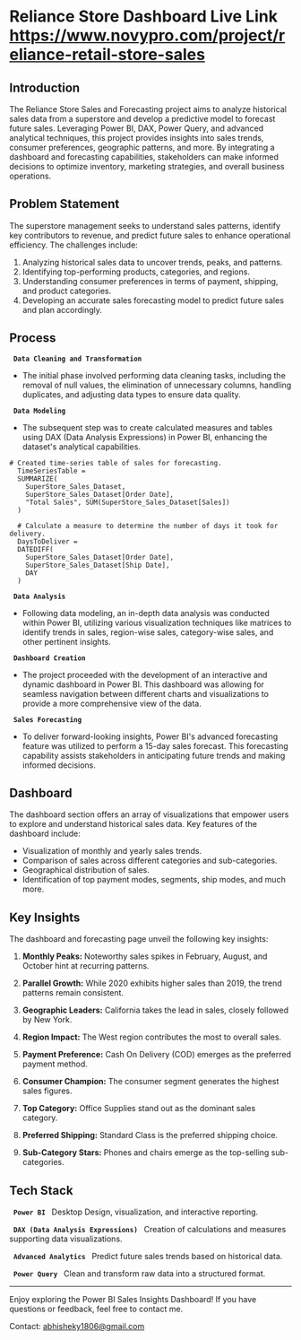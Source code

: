 # Reliance Store Dashboard   Live Link https://www.novypro.com/project/reliance-retail-store-sales

## Introduction

The Reliance Store Sales and Forecasting project aims to analyze historical sales data from a superstore and develop a predictive model to forecast future sales. Leveraging Power BI, DAX, Power Query, and advanced analytical techniques, this project provides insights into sales trends, consumer preferences, geographic patterns, and more. By integrating a dashboard and forecasting capabilities, stakeholders can make informed decisions to optimize inventory, marketing strategies, and overall business operations.

## Problem Statement

The superstore management seeks to understand sales patterns, identify key contributors to revenue, and predict future sales to enhance operational efficiency. The challenges include:

1. Analyzing historical sales data to uncover trends, peaks, and patterns.
2. Identifying top-performing products, categories, and regions.
3. Understanding consumer preferences in terms of payment, shipping, and product categories.
4. Developing an accurate sales forecasting model to predict future sales and plan accordingly.

## Process

<code> <b>Data Cleaning and Transformation</b> </code>

* The initial phase involved performing data cleaning tasks, including the removal of null values, the elimination of unnecessary columns, handling duplicates, and adjusting data types to ensure data quality.

<code> <b>Data Modeling</b> </code>

* The subsequent step was to create calculated measures and tables using DAX (Data Analysis Expressions) in Power BI, enhancing the dataset's analytical capabilities.

```
# Created time-series table of sales for forecasting.
  TimeSeriesTable = 
  SUMMARIZE(
    SuperStore_Sales_Dataset,
    SuperStore_Sales_Dataset[Order Date],
    "Total Sales", SUM(SuperStore_Sales_Dataset[Sales])
  )  
  
  # Calculate a measure to determine the number of days it took for delivery.
  DaysToDeliver = 
  DATEDIFF(
    SuperStore_Sales_Dataset[Order Date],
    SuperStore_Sales_Dataset[Ship Date],
    DAY
  )
```

<code> <b>Data Analysis</b> </code>

* Following data modeling, an in-depth data analysis was conducted within Power BI, utilizing various visualization techniques like matrices to identify trends in sales, region-wise sales, category-wise sales, and other pertinent insights.

<code> <b>Dashboard Creation</b> </code>

* The project proceeded with the development of an interactive and dynamic dashboard in Power BI. This dashboard was allowing for seamless navigation between different charts and visualizations to provide a more comprehensive view of the data.

<code> <b>Sales Forecasting</b> </code>

* To deliver forward-looking insights, Power BI's advanced forecasting feature was utilized to perform a 15-day sales forecast. This forecasting capability assists stakeholders in anticipating future trends and making informed decisions.

## Dashboard

The dashboard section offers an array of visualizations that empower users to explore and understand historical sales data. Key features of the dashboard include:

* Visualization of monthly and yearly sales trends.
* Comparison of sales across different categories and sub-categories.
* Geographical distribution of sales.
* Identification of top payment modes, segments, ship modes, and much more.



## Key Insights

The dashboard and forecasting page unveil the following key insights:

1. **Monthly Peaks:** Noteworthy sales spikes in February, August, and October hint at recurring patterns.

2. **Parallel Growth:** While 2020 exhibits higher sales than 2019, the trend patterns remain consistent.

3. **Geographic Leaders:** California takes the lead in sales, closely followed by New York.

4. **Region Impact:** The West region contributes the most to overall sales.

5. **Payment Preference:** Cash On Delivery (COD) emerges as the preferred payment method.

6. **Consumer Champion:** The consumer segment generates the highest sales figures.

7. **Top Category:** Office Supplies stand out as the dominant sales category.

8. **Preferred Shipping:** Standard Class is the preferred shipping choice.

9. **Sub-Category Stars:** Phones and chairs emerge as the top-selling sub-categories.

## Tech Stack

<code> <b>Power BI</b> </code> Desktop Design, visualization, and interactive reporting.

<code> <b>DAX (Data Analysis Expressions)</b> </code> Creation of calculations and measures supporting data visualizations.

<code> <b>Advanced Analytics</b> </code> Predict future sales trends based on historical data.

<code> <b>Power Query</b> </code> Clean and transform raw data into a structured format.

___

Enjoy exploring the Power BI Sales Insights Dashboard! If you have questions or feedback, feel free to contact me.

Contact: abhisheky1806@gmail.com
